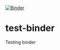 [![Binder](https://mybinder.org/badge_logo.svg)](https://mybinder.org/v2/gh/zawadzkim/test-binder/HEAD?labpath=test-binder)
# test-binder
Testing binder
